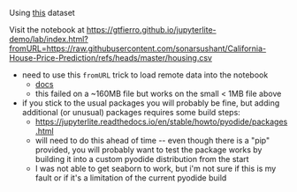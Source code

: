 
Using [this](https://raw.githubusercontent.com/sonarsushant/California-House-Price-Prediction/refs/heads/master/housing.csv) dataset


Visit the notebook at https://gtfierro.github.io/jupyterlite-demo/lab/index.html?fromURL=https://raw.githubusercontent.com/sonarsushant/California-House-Price-Prediction/refs/heads/master/housing.csv

- need to use this `fromURL` trick to load remote data into the notebook
    - [docs](https://jupyterlite.readthedocs.io/en/stable/howto/content/open-url-parameter.html)
    - this failed on a ~160MB file but works on the small < 1MB file above
- if you stick to the usual packages you will probably be fine, but adding additional (or unusual) packages requires some build steps:
    - https://jupyterlite.readthedocs.io/en/stable/howto/pyodide/packages.html
    - will need to do this ahead of time -- even though there is a "pip" provided, you will probably want to test the package works by building it into a custom pyodide distribution from the start
    - I was not able to get seaborn to work, but i'm not sure if this is my fault or if it's a limitation of the current pyodide build
